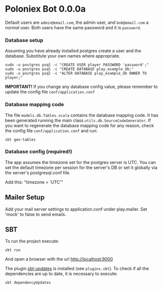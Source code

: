 # Poloniex Bot 0.0.0a

Default users are `admin@email.com`, the admin user, and `bob@email.com` a *normal* user. Both users have the same
password and it is `password`.

### Database setup
Assuming you have already installed postgres create a user and the database. Substitute your own names where
appropriate.

    sudo -u postgres psql -c "CREATE USER player PASSWORD 'password';"
    sudo -u postgres psql -c "CREATE DATABASE play_example_db;"
    sudo -u postgres psql -c "ALTER DATABASE play_example_db OWNER TO player;"

**IMPORTANT!** If you change any database config value, please remember to update the config file
`conf/application.conf`


### Database mapping code
The file `models.db.Tables.scala` contains the database mapping code. It has been generated running the main class
`utils.db.SourceCodeGenerator`. If you want to regenerate the database mapping code for any reason, check the
config file `conf/application.conf` and run:

    sbt gen-tables

### Database config (required!)
The app assumes the timezone set for the postgres server is UTC. You can set the default timezone per session for
the server's DB or set it globally via the server's postgresql.conf file.

Add this:
"timezone = 'UTC'"


## Mailer Setup
Add your mail server settings to application.conf under play.mailer. Set 'mock' to false to send emails.

## SBT

To run the project execute:

    sbt run

And open a browser with the url [http://localhost:9000](http://localhost:9000)

The plugin [sbt-updates](https://github.com/rtimush/sbt-updates) is installed (see `plugins.sbt`). To check
if all the dependencies are up to date, it is necessary to execute:

    sbt dependencyUpdates

